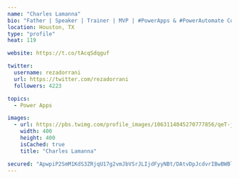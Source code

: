 ```yaml
---
name: "Charles Lamanna"
bio: "Father | Speaker | Trainer | MVP | #PowerApps & #PowerAutomate Community Super User | YouTuber Right-pointing triangle http://youtube.com/c/rezadorrani | Learn - Share - Clockwise rightwards and leftwards open circle arrows"
location: Houston, TX
type: "profile"
heat: 119

website: https://t.co/tAcqSdqguf

twitter:
  username: rezadorrani
  url: https://twitter.com/rezadorrani
  followers: 4223

topics:
  - Power Apps

images:
  - url: https://pbs.twimg.com/profile_images/1063114045270777856/qeT-jpWr_400x400.jpg
    width: 400
    height: 400
    isCached: true
    title: "Charles Lamanna"

secured: "ApwpiP2SmM1KdS3ZRjqU17g2vmJbVSrJLIjdFyyNBt/DAtvDpJcdvrIBwBWBlA+Pgm2XH4y4sUNWcWaFo+dISiaW2AiAZ6rLS9d+VVZZxUe20OZ4xt+8C6Dr8unyFD+ksmTeqOtA6UW9jcBBd8UmhmzoQrS0idEFt2+LRQG45z1UWSU+yTUQ/j8wK9TwDlw7dLCJoNtDoTazqz1MOuZ2OPcLr2zH+0C+0otZyQQdm/ChPTEYo0arJLKwSXjkFuEHCdFGpjQyxHWYtjJnqocNRnXeAqHp/uB2+QGFj07S9TogJY93Z3d8NWnK6es62w/Xfy/cTOst4fwzdraWEq2E18NswD6Q8hapzbOydLegpXWrh6T4mCc0A3fr7CXpMY6/cHkdT6PXe5prqj4dI3PTleEj756KHIdaorUMTatlkXw=;Emcrq7BF1zwpeuQmJBTU9A=="
---
```


